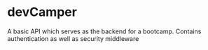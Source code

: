# devCamper
A basic API which serves as the backend for a bootcamp. Contains authentication as well as security middleware
